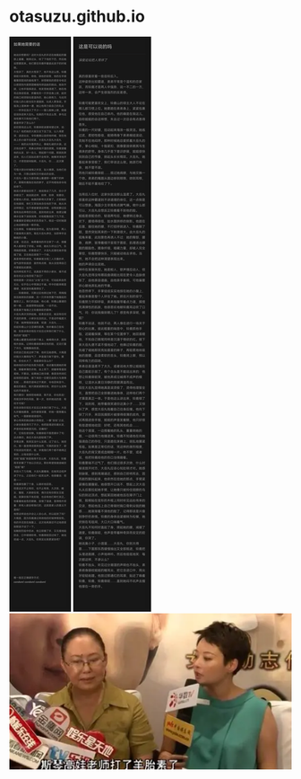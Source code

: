 # otasuzu.github.io
![image](https://github.com/otasuzu/otasuzu.github.io/blob/main/%E5%AD%95%E8%BD%A6.jpg)
![image](https://github.com/otasuzu/otasuzu.github.io/blob/main/%E8%BF%99%E6%98%AF%E5%8F%AF%E4%BB%A5%E8%AF%B4%E7%9A%84%E5%90%97.jpg)
![image](https://github.com/otasuzu/otasuzu.github.io/blob/main/%E7%BE%8A%E8%83%8E%E7%B4%A0.jpg)
